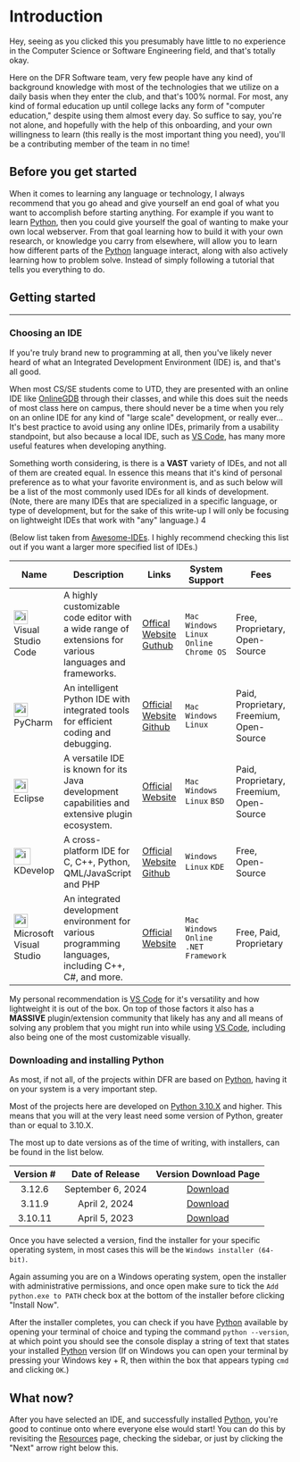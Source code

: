 # Introduction

Hey, seeing as you clicked this you presumably have little to no experience in the Computer Science or Software Engineering field, and that's totally okay. 

Here on the DFR Software team, very few people have any kind of background knowledge with most of the technologies that we utilize on a daily basis when they enter the club, and that's 100% normal. For most, any kind of formal education up until college lacks any form of "computer education," despite using them almost every day. So suffice to say, you're not alone, and hopefully with the help of this onboarding, and your own willingness to learn (this really is the most important thing you need), you'll be a contributing member of the team in no time!

## Before you get started

When it comes to learning any language or technology, I always recommend that you go ahead and give yourself an end goal of what you want to accomplish before starting anything. For example if you want to learn [Python](https://www.python.org/), then you could give yourself the goal of wanting to make your own local webserver. From that goal learning how to build it with your own research, or knowledge you carry from elsewhere, will allow you to learn how different parts of the [Python](https://www.python.org/) language interact, along with also actively learning how to problem solve. Instead of simply following a tutorial that tells you everything to do.


## Getting started

---

### Choosing an IDE

If you're truly brand new to programming at all, then you've likely never heard of what an Integrated Development Environment (IDE) is, and that's all good. 

When most CS/SE students come to UTD, they are presented with an online IDE like [OnlineGDB](https://www.onlinegdb.com/online_c++_compiler) through their classes, and while this does suit the needs of most class here on campus, there should never be a time when you rely on an online IDE for any kind of "large scale" development, or really ever... It's best practice to avoid using any online IDEs, primarily from a usability standpoint, but also because a local IDE, such as [VS Code](https://code.visualstudio.com/), has many more useful features when developing anything.

Something worth considering, is there is a **VAST** variety of IDEs, and not all of them are created equal. In essence this means that it's kind of personal preference as to what your favorite environment is, and as such below will be a list of the most commonly used IDEs for all kinds of development. (Note, there are many IDEs that are specialized in a specific language, or type of development, but for the sake of this write-up I will only be focusing on lightweight IDEs that work with "any" language.) 4

(Below list taken from [Awesome-IDEs](https://github.com/zeelsheladiya/Awesome-IDEs). I highly recommend checking this list out if you want a larger more specified list of IDEs.)

| Name | Description | Links | System Support | Fees |
| ---- | ----------------------------- | --- | --- | --- |
| <img src="https://raw.githubusercontent.com/zeelsheladiya/Awesome-IDEs/refs/heads/main/Resources/Icons/vscode.png" alt="icon" width=25 height=25> Visual Studio Code | A highly customizable code editor with a wide range of extensions for various languages and frameworks. | [Offical Website](https://code.visualstudio.com/) </br> [Guthub](https://github.com/microsoft/vscode) |  `Mac` `Windows` `Linux` `Online` `Chrome OS`| Free, Proprietary, Open-Source |
| <img src="https://raw.githubusercontent.com/zeelsheladiya/Awesome-IDEs/refs/heads/main/Resources/Icons/PyCharm.png" alt="icon" width=25 height=25> PyCharm | An intelligent Python IDE with integrated tools for efficient coding and debugging. | [Official Website](https://www.jetbrains.com/pycharm/) </br> [Github](https://github.com/JetBrains/intellij-community/tree/master/python)  | `Mac` `Windows` `Linux` | Paid, Proprietary, Freemium, Open-Source |
| <img src="https://raw.githubusercontent.com/zeelsheladiya/Awesome-IDEs/refs/heads/main/Resources/Icons/Eclipse.png" alt="icon" width=25 height=25> Eclipse | A versatile IDE is known for its Java development capabilities and extensive plugin ecosystem. | [Official Website](https://www.eclipse.org/) | `Mac` `Windows` `Linux` `BSD` | Paid, Proprietary, Freemium, Open-Source |
| <img src="https://raw.githubusercontent.com/zeelsheladiya/Awesome-IDEs/refs/heads/main/Resources/Icons/kdevelop.png" alt="icon" width=30 height=30> KDevelop | A cross-platform IDE for C, C++, Python, QML/JavaScript and PHP | [Official Website](https://apps.kde.org/kdevelop/) </br> [Github](https://github.com/KDE/kdevelop) | `Windows` `Linux` `KDE` | Free, Open-Source |
| <img src="https://raw.githubusercontent.com/zeelsheladiya/Awesome-IDEs/refs/heads/main/Resources/Icons/visual_studio.png" alt="icon" width=25 height=25> Microsoft Visual Studio | An integrated development environment for various programming languages, including C++, C#, and more. | [Official Website](https://visualstudio.microsoft.com/) | `Mac` `Windows` `Online` `.NET Framework` | Free, Paid, Proprietary |

My personal recommendation is [VS Code](https://code.visualstudio.com/) for it's versatility and how lightweight it is out of the box. On top of those factors it also has a **MASSIVE** plugin/extension community that likely has any and all means of solving any problem that you might run into while using [VS Code](https://code.visualstudio.com/), including also being one of the most customizable visually.

### Downloading and installing Python

As most, if not all, of the projects within DFR are based on [Python](https://www.python.org/), having it on your system is a very important step.

Most of the projects here are developed on [Python 3.10.X](https://www.python.org/downloads/release/python-31011/) and higher. This means that you will at the very least need some version of Python, greater than or equal to 3.10.X. 

The most up to date versions as of the time of writing, with installers, can be found in the list below.

|Version #|Date of Release|Version Download Page|
|:---:|:---:|:---:|
|3.12.6|September 6, 2024|[Download](https://www.python.org/downloads/release/python-3126/)|
|3.11.9|April 2, 2024|[Download](https://www.python.org/downloads/release/python-3119/)|
|3.10.11|April 5, 2023|[Download](https://www.python.org/downloads/release/python-31011/)|

Once you have selected a version, find the installer for your specific operating system, in most cases this will be the `Windows installer (64-bit)`.

Again assuming you are on a Windows operating system, open the installer with administrative permissions, and once open make sure to tick the `Add python.exe to PATH` check box at the bottom of the installer before clicking "Install Now".

After the installer completes, you can check if you have [Python](https://www.python.org/) available by opening your terminal of choice and typing the command `python --version`, at which point you should see the console display a string of text that states your installed [Python](https://www.python.org/) version (If on Windows you can open your terminal by pressing your Windows key + R, then within the box that appears typing `cmd` and clicking `OK`.)

## What now?

After you have selected an IDE, and successfully installed [Python](https://www.python.org/), you're good to continue onto where everyone else would start! You can do this by revisiting the [Resources](resources.md) page, checking the sidebar, or just by clicking the "Next" arrow right below this.